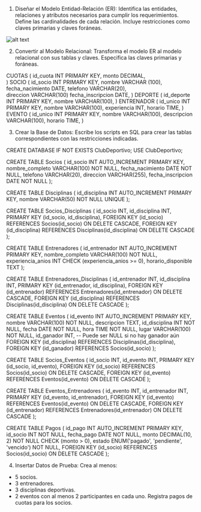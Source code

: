 1. Diseñar el Modelo Entidad-Relación (ER):
Identifica las entidades, relaciones y atributos necesarios para cumplir
los requerimientos.
Define las cardinalidades de cada relación.
Incluye restricciones como claves primarias y claves foráneas.

![alt text](image-2.png)

2. Convertir al Modelo Relacional:
Transforma el modelo ER al modelo relacional con sus tablas y claves.
Especifica las claves primarias y foráneas.

CUOTAS (
    id_cuota INT PRIMARY KEY,
    monto DECIMAL,    
)
SOCIO (
    id_socio INT PRIMARY KEY,
    nombre VARCHAR (100),
    fecha_nacimiento DATE,
    telefono VARCHAR(20),  
    direccion VARCHAR(100)
    fecha_inscripcion DATE,
)
DEPORTE (
    id_deporte INT PRIMARY KEY, 
    nombre VARCHAR(100),
)
ENTRENADOR (
    id_unico INT PRIMARY KEY,
    nombre VARCHAR(100),
    experiencia INT,
    horario TIME,
)
EVENTO (
    id_unico INT PRIMARY KEY,
    nombre VARCHAR(100),
    descripcion VARCHAR(100),
    horario TIME,
)

3. Crear la Base de Datos:
Escribe los scripts en SQL para crear las tablas correspondientes con
las restricciones indicadas.

CREATE DATABASE IF NOT EXISTS ClubDeportivo;
USE ClubDeportivo;

CREATE TABLE Socios (
    id_socio INT AUTO_INCREMENT PRIMARY KEY,
    nombre_completo VARCHAR(100) NOT NULL,
    fecha_nacimiento DATE NOT NULL,
    telefono VARCHAR(20),
    direccion VARCHAR(255),
    fecha_inscripcion DATE NOT NULL
);

CREATE TABLE Disciplinas (
    id_disciplina INT AUTO_INCREMENT PRIMARY KEY,
    nombre VARCHAR(50) NOT NULL UNIQUE
);

CREATE TABLE Socios_Disciplinas (
    id_socio INT,
    id_disciplina INT,
    PRIMARY KEY (id_socio, id_disciplina),
    FOREIGN KEY (id_socio) REFERENCES Socios(id_socio) ON DELETE CASCADE,
    FOREIGN KEY (id_disciplina) REFERENCES Disciplinas(id_disciplina) ON DELETE CASCADE
);

CREATE TABLE Entrenadores (
    id_entrenador INT AUTO_INCREMENT PRIMARY KEY,
    nombre_completo VARCHAR(100) NOT NULL,
    experiencia_anios INT CHECK (experiencia_anios >= 0),
    horario_disponible TEXT
);

CREATE TABLE Entrenadores_Disciplinas (
    id_entrenador INT,
    id_disciplina INT,
    PRIMARY KEY (id_entrenador, id_disciplina),
    FOREIGN KEY (id_entrenador) REFERENCES Entrenadores(id_entrenador) ON DELETE CASCADE,
    FOREIGN KEY (id_disciplina) REFERENCES Disciplinas(id_disciplina) ON DELETE CASCADE
);

CREATE TABLE Eventos (
    id_evento INT AUTO_INCREMENT PRIMARY KEY,
    nombre VARCHAR(100) NOT NULL,
    descripcion TEXT,
    id_disciplina INT NOT NULL,
    fecha DATE NOT NULL,
    hora TIME NOT NULL,
    lugar VARCHAR(100) NOT NULL,
    id_ganador INT,  -- Puede ser NULL si no hay ganador aún
    FOREIGN KEY (id_disciplina) REFERENCES Disciplinas(id_disciplina),
    FOREIGN KEY (id_ganador) REFERENCES Socios(id_socio)
);

CREATE TABLE Socios_Eventos (
    id_socio INT,
    id_evento INT,
    PRIMARY KEY (id_socio, id_evento),
    FOREIGN KEY (id_socio) REFERENCES Socios(id_socio) ON DELETE CASCADE,
    FOREIGN KEY (id_evento) REFERENCES Eventos(id_evento) ON DELETE CASCADE
);

CREATE TABLE Eventos_Entrenadores (
    id_evento INT,
    id_entrenador INT,
    PRIMARY KEY (id_evento, id_entrenador),
    FOREIGN KEY (id_evento) REFERENCES Eventos(id_evento) ON DELETE CASCADE,
    FOREIGN KEY (id_entrenador) REFERENCES Entrenadores(id_entrenador) ON DELETE CASCADE
);

CREATE TABLE Pagos (
    id_pago INT AUTO_INCREMENT PRIMARY KEY,
    id_socio INT NOT NULL,
    fecha_pago DATE NOT NULL,
    monto DECIMAL(10, 2) NOT NULL CHECK (monto > 0),
    estado ENUM('pagado', 'pendiente', 'vencido') NOT NULL,
    FOREIGN KEY (id_socio) REFERENCES Socios(id_socio) ON DELETE CASCADE
);

4. Insertar Datos de Prueba:
Crea al menos:
- 5 socios.
- 3 entrenadores.
- 3 disciplinas deportivas.
- 2 eventos con al menos 2 participantes en cada uno.
Registra pagos de cuotas para los socios.

